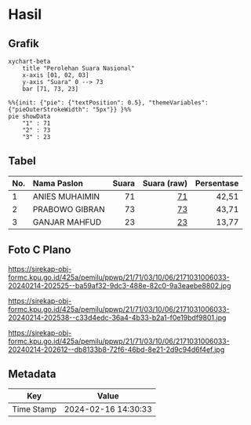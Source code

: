 # Hasil

## Grafik

```mermaid
xychart-beta
    title "Perolehan Suara Nasional"
    x-axis [01, 02, 03]
    y-axis "Suara" 0 --> 73
    bar [71, 73, 23]
```

```mermaid
%%{init: {"pie": {"textPosition": 0.5}, "themeVariables": {"pieOuterStrokeWidth": "5px"}} }%%
pie showData
    "1" : 71
    "2" : 73
    "3" : 23
```

## Tabel

| No. | Nama Paslon    | Suara | Suara (raw) | Persentase |
|:--- |:-------------- | -----:| -----------:| ----------:|
| 1   | ANIES MUHAIMIN | 71    | [71][p-1]   | 42,51      |
| 2   | PRABOWO GIBRAN | 73    | [73][p-2]   | 43,71      |
| 3   | GANJAR MAHFUD  | 23    | [23][p-3]   | 13,77      |


[p-1]: https://github.com/gigit-pemilu/pemilu-2024/blob/main/pilpres/hitung-suara/sub/21-kepulauan-riau/sub/71-kota-batam/sub/03-sekupang/sub/1006-tiban-baru/sub/033-tps/sub/paslon-1.txt
[p-2]: https://github.com/gigit-pemilu/pemilu-2024/blob/main/pilpres/hitung-suara/sub/21-kepulauan-riau/sub/71-kota-batam/sub/03-sekupang/sub/1006-tiban-baru/sub/033-tps/sub/paslon-2.txt
[p-3]: https://github.com/gigit-pemilu/pemilu-2024/blob/main/pilpres/hitung-suara/sub/21-kepulauan-riau/sub/71-kota-batam/sub/03-sekupang/sub/1006-tiban-baru/sub/033-tps/sub/paslon-3.txt

## Foto C Plano

https://sirekap-obj-formc.kpu.go.id/425a/pemilu/ppwp/21/71/03/10/06/2171031006033-20240214-202525--ba59af32-9dc3-488e-82c0-9a3eaebe8802.jpg

https://sirekap-obj-formc.kpu.go.id/425a/pemilu/ppwp/21/71/03/10/06/2171031006033-20240214-202538--c33d4edc-36a4-4b33-b2a1-f0e19bdf9801.jpg

https://sirekap-obj-formc.kpu.go.id/425a/pemilu/ppwp/21/71/03/10/06/2171031006033-20240214-202612--db8133b8-72f6-46bd-8e21-2d9c94d6f4ef.jpg


## Metadata

| Key        | Value               |
| ---------- | ------------------- |
| Time Stamp | 2024-02-16 14:30:33 |



